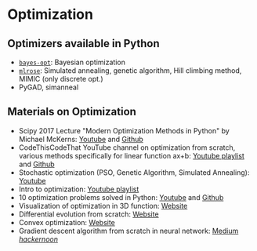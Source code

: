 # Optimization

## Optimizers available in Python

* [`bayes-opt`](https://github.com/fmfn/BayesianOptimization): Bayesian optimization
* [`mlrose`](https://github.com/gkhayes/mlrose): Simulated annealing, genetic algorithm, Hill climbing method, MIMIC (only discrete opt.)
* PyGAD, simanneal

## Materials on Optimization
* Scipy 2017 Lecture "Modern Optimization Methods in Python" by Michael McKerns: [Youtube](https://www.youtube.com/watch?v=geFER2oVvvU) and [Github](https://github.com/mmckerns/tutmom)
* CodeThisCodeThat YouTube channel on optimization from scratch, various methods specifically for linear function ax+b: [Youtube playlist](https://www.youtube.com/watch?v=hGZJtBUbnAk&list=PLKy51kKbOLlzmM7R28zKYX1Eypd7nt4FX) and [Github](https://github.com/yacineMahdid/artificial-intelligence-and-machine-learning/tree/master/Deep%20Learning%20from%20Scratch%20in%20Python)
* Stochastic optimization (PSO, Genetic Algorithm, Simulated Annealing): [Youtube](https://www.youtube.com/watch?v=ZnsG0OF0DM4&list=PLZgdMIFoNTxlfICpny9Vd-1Tc_LOCZPGD)
* Intro to optimization: [Youtube playlist](https://www.youtube.com/watch?v=hBcYXqRq500&list=PLLK3oSbvdxFemomwJeXyDtiIKUmJpZDRv)
* 10 optimization problems solved in Python: [Youtube](https://www.youtube.com/watch?v=sJ5HTi70wXo) and [Github](https://github.com/tommyod/10_optimization_problems/blob/master/figs/10_optimization_problems.ipynb)
* Visualization of optimization in 3D function: [Website](http://louistiao.me/notes/visualizing-and-animating-optimization-algorithms-with-matplotlib/)
* Differential evolution from scratch: [Website](https://pablormier.github.io/2017/09/05/a-tutorial-on-differential-evolution-with-python/)
* Convex optimization: [Website](https://jcboyd.github.io/assets/ma2823_2017/Lab+2+2017-10-06++Convex+optimization+in+Python.html)
* Gradient descent algorithm from scratch in neural network: [Medium *hackernoon*](https://medium.com/hackernoon/implementing-different-variants-of-gradient-descent-optimization-algorithm-in-python-using-numpy-809e7ab3bab4)
